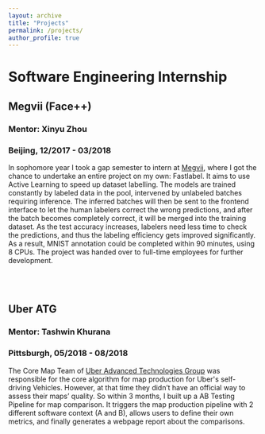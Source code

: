 ```yaml
---
layout: archive
title: "Projects"
permalink: /projects/
author_profile: true
---
```


# Software Engineering Internship
## Megvii (Face++)
### Mentor: Xinyu Zhou
### Beijing, 12/2017 - 03/2018
In sophomore year I took a gap semester to intern at [Megvii](https://megvii.com/en), where I got the chance to undertake an entire project on my own: Fastlabel. It aims to use Active Learning to speed up dataset labelling. The models are trained constantly by labeled data in the pool, intervened by unlabeled batches requiring inference. The inferred batches will then be sent to the frontend interface to let the human labelers correct the wrong predictions, and after the batch becomes completely correct, it will be merged into the training dataset. As the test accuracy increases, labelers need less time to check the predictions, and thus the labeling efficiency gets improved significantly. As a result, MNIST annotation could be completed within 90 minutes, using 8 CPUs. The project was handed over to full-time employees for further development. 

<br>
<br>

## Uber ATG
### Mentor: Tashwin Khurana
### Pittsburgh, 05/2018 - 08/2018
The Core Map Team of [Uber Advanced Technologies Group](https://www.uber.com/us/en/atg/) was responsible for the core algorithm for map production for Uber's self-driving Vehicles. However, at that time they didn’t have an official way to assess their maps’ quality. So within 3 months, I built up a AB Testing Pipeline for map comparison. It triggers the map production pipeline with 2 different software context (A and B), allows users to define their own metrics, and finally generates a webpage report about the comparisons.
